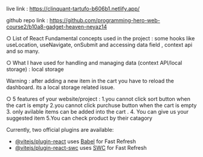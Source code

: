 
live link :  https://clinquant-tartufo-b606b1.netlify.app/

github repo link : https://github.com/programming-hero-web-course2/b10a8-gadget-heaven-neyaz14

○ List of React Fundamental concepts used in the project : some hooks like useLocation, useNavigate, onSubmit and accessing data field , context api and so many.

○ What I have used for handling and managing data (context
API/local storage) : local storage 


Warning : after adding a new item in the cart you have to reload the dashboard. its a local storage related issue. 

○ 5 features of your website/project :  1.you cannot click sort button when the cart is empty
2.you cannot click purchuse  button when the cart is empty  3. only avilable items can be added into the cart . 4. You can give us your suggested item 5.You can check product by their catagory 







Currently, two official plugins are available:

- [@vitejs/plugin-react](https://github.com/vitejs/vite-plugin-react/blob/main/packages/plugin-react/README.md) uses [Babel](https://babeljs.io/) for Fast Refresh
- [@vitejs/plugin-react-swc](https://github.com/vitejs/vite-plugin-react-swc) uses [SWC](https://swc.rs/) for Fast Refresh
